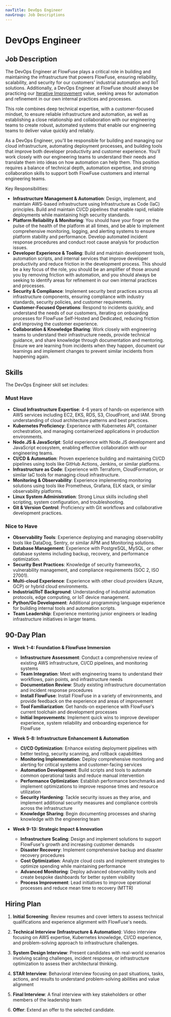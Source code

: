 ```yaml
---
navTitle: DevOps Engineer
navGroup: Job Descriptions
---
```


# DevOps Engineer

## Job Description

The DevOps Engineer at FlowFuse plays a critical role in building and maintaining the infrastructure that powers FlowFuse, ensuring reliability, scalability, and security for our customers' industrial automation and IIoT solutions. Additionally, a DevOps Engineer at FlowFuse should always be practicing our [Iterative Improvement](../../company/values.md#🔁-iterative-improvement) value, seeking areas for automation and refinement in our own internal practices and processes. 

This role combines deep technical expertise, with a customer-focused mindset, to ensure reliable infrastructure and automation, as well as establishing a close relationship and collaboration with our engineering teams to create robust, automated systems that enable our engineering teams to deliver value quickly and reliably.

As a DevOps Engineer, you'll be responsible for building and managing our cloud infrastructure, automating deployment processes, and building tools that improve both developer productivity and customer experience. You'll work closely with our engineering teams to understand their needs and translate them into ideas on how automation can help them. This position requires a balance of technical depth, automation expertise, and strong collaboration skills to support both FlowFuse customers and internal engineering teams.

Key Responsibilities:

* **Infrastructure Management & Automation**: Design, implement, and maintain AWS-based infrastructure using Infrastructure as Code (IaC) principles. Build and maintain CI/CD pipelines that enable rapid, reliable deployments while maintaining high security standards.
* **Platform Reliability & Monitoring**: You should have your finger on the pulse of the health of the platform at all times, and be able to implement comprehensive monitoring, logging, and alerting systems to ensure platform stability and performance. Develop automated incident response procedures and conduct root cause analysis for production issues.
* **Developer Experience & Tooling**: Build and maintain development tools, automation scripts, and internal services that improve developer productivity and reduce friction in the development process. This should be a key focus of the role, you should be an amplifier of those around you by removing friction with automation, and you should always be seeking to identify areas for refinement in our own internal practices and processes.
* **Security & Compliance**: Implement security best practices across all infrastructure components, ensuring compliance with industry standards, security policies, and customer requirements.
* **Customer-Focused Operations**: Respond to incidents quickly, and understand the needs of our customers, iterating on onboarding processes for FlowFuse Self-Hosted and Dedicated, reducing friction and improving the customer experience. 
* **Collaboration & Knowledge Sharing**: Work closely with engineering teams to understand their infrastructure needs, provide technical guidance, and share knowledge through documentation and mentoring. Ensure we are learning from incidents when they happen, document our learnings and implement changes to prevent similar incidents from happening again.

## Skills

The DevOps Engineer skill set includes:

### Must Have

* **Cloud Infrastructure Expertise**: 4-6 years of hands-on experience with AWS services including EC2, EKS, RDS, S3, CloudFront, and IAM. Strong understanding of cloud architecture patterns and best practices.
* **Kubernetes Proficiency**: Experience with Kubernetes API, container orchestration, and managing containerized applications in production environments.
* **Node.JS & JavaScript**: Solid experience with Node.JS development and JavaScript ecosystem, enabling effective collaboration with our engineering teams.
* **CI/CD & Automation**: Proven experience building and maintaining CI/CD pipelines using tools like GitHub Actions, Jenkins, or similar platforms.
* **Infrastructure as Code**: Experience with Terraform, CloudFormation, or similar IaC tools for managing cloud infrastructure.
* **Monitoring & Observability**: Experience implementing monitoring solutions using tools like Prometheus, Grafana, ELK stack, or similar observability platforms.
* **Linux System Administration**: Strong Linux skills including shell scripting, system configuration, and troubleshooting.
* **Git & Version Control**: Proficiency with Git workflows and collaborative development practices.

### Nice to Have

* **Observability Tools**: Experience deploying and managing observability tools like DataDog, Sentry, or similar APM and Monitoring solutions.
* **Database Management**: Experience with PostgreSQL, MySQL, or other database systems including backup, recovery, and performance optimization.
* **Security Best Practices**: Knowledge of security frameworks, vulnerability management, and compliance requirements (SOC 2, ISO 27001).
* **Multi-cloud Experience**: Experience with other cloud providers (Azure, GCP) or hybrid cloud environments.
* **Industrial/IIoT Background**: Understanding of industrial automation protocols, edge computing, or IoT device management.
* **Python/Go Development**: Additional programming language experience for building internal tools and automation scripts.
* **Team Leadership**: Experience mentoring junior engineers or leading infrastructure initiatives in larger teams.

## 90-Day Plan

* **Week 1-4: Foundation & FlowFuse Immersion**
   * **Infrastructure Assessment**: Conduct a comprehensive review of existing AWS infrastructure, CI/CD pipelines, and monitoring systems
   * **Team Integration**: Meet with engineering teams to understand their workflows, pain points, and infrastructure needs
   * **Documentation Review**: Study existing infrastructure documentation and incident response procedures
   * **Install FlowFuse**: Install FlowFuse in a variety of environments, and provide feedback on the experience and areas of improvement
   * **Tool Familiarization**: Get hands-on experience with FlowFuse's current toolchain and development processes
   * **Initial Improvements**: Implement quick wins to improve developer experience, system reliability and onboarding experience for FlowFuse

* **Week 5-8: Infrastructure Enhancement & Automation**
   * **CI/CD Optimization**: Enhance existing deployment pipelines with better testing, security scanning, and rollback capabilities
   * **Monitoring Implementation**: Deploy comprehensive monitoring and alerting for critical systems and customer-facing services
   * **Automation Development**: Build scripts and tools to automate common operational tasks and reduce manual intervention
   * **Performance Optimization**: Establish performance benchmarks and implement optimizations to improve response times and resource utilization
   * **Security Hardening**: Tackle security issues as they arise, and implement additional security measures and compliance controls across the infrastructure
   * **Knowledge Sharing**: Begin documenting processes and sharing knowledge with the engineering team

* **Week 9-13: Strategic Impact & Innovation**
   * **Infrastructure Scaling**: Design and implement solutions to support FlowFuse's growth and increasing customer demands
   * **Disaster Recovery**: Implement comprehensive backup and disaster recovery procedures
   * **Cost Optimization**: Analyze cloud costs and implement strategies to optimize spending while maintaining performance
   * **Advanced Monitoring**: Deploy advanced observability tools and create bespoke dashboards for better system visibility
   * **Process Improvement**: Lead initiatives to improve operational processes and reduce mean time to recovery (MTTR)

## Hiring Plan

1. **Initial Screening**: Review resumes and cover letters to assess technical qualifications and experience alignment with FlowFuse's needs.

2. **Technical Interview (Infrastructure & Automation)**: Video interview focusing on AWS expertise, Kubernetes knowledge, CI/CD experience, and problem-solving approach to infrastructure challenges.

3. **System Design Interview**: Present candidates with real-world scenarios involving scaling challenges, incident response, or infrastructure optimization to assess their architectural thinking.

4. **STAR Interview**: Behavioral interview focusing on past situations, tasks, actions, and results to understand problem-solving abilities and value alignment

5. **Final Interview**: A final interview with key stakeholders or other members of the leadership team

6. **Offer**: Extend an offer to the selected candidate.